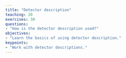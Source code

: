 ```yaml
---
title: "Detector description"
teaching: 20
exercises: 30
questions:
- "How is the detector description used?"
objectives:
- "Learn the basics of using detector description."
keypoints:
- "Work with detector descriptions."
---
```



